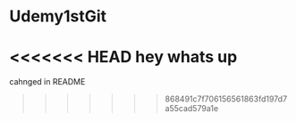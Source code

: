# Udemy1stGit
<<<<<<< HEAD
hey whats up 
=======
cahnged in README
>>>>>>> 868491c7f706156561863fd197d7a55cad579a1e

